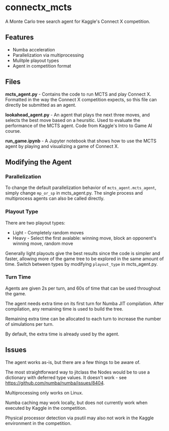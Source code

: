 # connectx_mcts
A Monte Carlo tree search agent for Kaggle's Connect X competition.


## Features
* Numba acceleration
* Parallelization via multiprocessing
* Mulitple playout types
* Agent in competition format


## Files
**mcts_agent.py** - Contains the code to run MCTS and play Connect X. Formatted in the way the Connect X competition expects, so this file can directly be submitted as an agent.

**lookahead_agent.py** - An agent that plays the next three moves, and selects the best move based on a heursitic. Used to evaluate the performance of  the MCTS agent. Code from Kaggle's Intro to Game AI course.

**run_game.ipynb** - A Jupyter notebook that shows how to use the MCTS agent by playing and visualizing a game of Connect X.


## Modifying the Agent
### Parallelization
To change the default parallelization behavior of `mcts_agent.mcts_agent`, simply change `mp_or_sp` in mcts_agent.py. The single process and multiprocess agents can also be called directly.

### Playout Type
There are two playout types:
* Light - Completely random moves
* Heavy - Select the first avalable: winning move, block an opponent's winning move, random move

Generally light playouts give the best results since the code is simpler and faster, allowing more of the game tree to be explored in the same amount of time. Switch between types by modifying `playout_type` in mcts_agent.py.

### Turn Time
Agents are given 2s per turn, and 60s of time that can be used throughout the game.

The agent needs extra time on its first turn for Numba JIT compilation. After compilation, any remaining time is used to build the tree.

Remaining extra time can be allocated to each turn to increase the number of simulations per turn.

By default, the extra time is already used by the agent.


## Issues
The agent works as-is, but there are a few things to be aware of.

The most straightforward way to jitclass the Nodes would be to use a dictionary with deferred type values. It doesn't work - see https://github.com/numba/numba/issues/8404.

Multiprocessing only works on Linux.

Numba caching may work locally, but does not currently work when executed by Kaggle in the competition.

Physical processor detection via psutil may also not work in the Kaggle environment in the competition.
